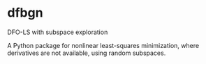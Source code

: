 # dfbgn
DFO-LS with subspace exploration

A Python package for nonlinear least-squares minimization, where derivatives are not available, using random subspaces.
